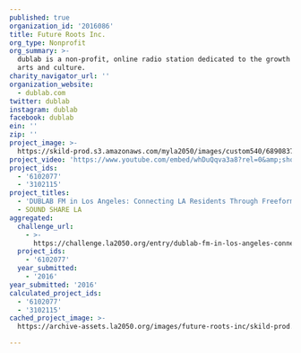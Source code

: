 ```yaml
---
published: true
organization_id: '2016086'
title: Future Roots Inc.
org_type: Nonprofit
org_summary: >-
  dublab is a non-profit, online radio station dedicated to the growth of music,
  arts and culture.
charity_navigator_url: ''
organization_website:
  - dublab.com
twitter: dublab
instagram: dublab
facebook: dublab
ein: ''
zip: ''
project_image: >-
  https://skild-prod.s3.amazonaws.com/myla2050/images/custom540/6890837355741-team91.jpg
project_video: 'https://www.youtube.com/embed/whDuQqva3a8?rel=0&amp;showinfo=0'
project_ids:
  - '6102077'
  - '3102115'
project_titles:
  - 'DUBLAB FM in Los Angeles: Connecting LA Residents Through Freeform Radio'
  - SOUND SHARE LA
aggregated:
  challenge_url:
    - >-
      https://challenge.la2050.org/entry/dublab-fm-in-los-angeles-connecting-la-residents-through-freeform-radio
  project_ids:
    - '6102077'
  year_submitted:
    - '2016'
year_submitted: '2016'
calculated_project_ids:
  - '6102077'
  - '3102115'
cached_project_image: >-
  https://archive-assets.la2050.org/images/future-roots-inc/skild-prod.s3.amazonaws.com/myla2050/images/custom540/6890837355741-team91.jpg

---
```

